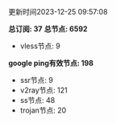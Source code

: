 更新时间2023-12-25 09:57:08

**总订阅: 37**
**总节点: 6592**
- vless节点: 9

**google ping有效节点: 198**
- ssr节点: 9
- v2ray节点: 121
- ss节点: 48
- trojan节点: 20
